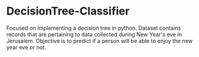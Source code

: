 # DecisionTree-Classifier
Focused on implementing a decision tree in python.
Dataset contains records that are pertaining to data collected during New Year's eve in Jerusalem.
Objective is to predict if a person will be able to enjoy the new year eve or not.
